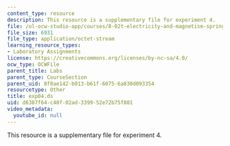 ```yaml
---
content_type: resource
description: This resource is a supplementary file for experiment 4.
file: /ol-ocw-studio-app/courses/8-02t-electricity-and-magnetism-spring-2005/d6387f64c40f02ad339952e72b75f801_exp04.ds
file_size: 6931
file_type: application/octet-stream
learning_resource_types:
- Laboratory Assignments
license: https://creativecommons.org/licenses/by-nc-sa/4.0/
ocw_type: OCWFile
parent_title: Labs
parent_type: CourseSection
parent_uid: 8f8ae142-b013-b61f-6075-6a830d093354
resourcetype: Other
title: exp04.ds
uid: d6387f64-c40f-02ad-3399-52e72b75f801
video_metadata:
  youtube_id: null
---
```

This resource is a supplementary file for experiment 4.